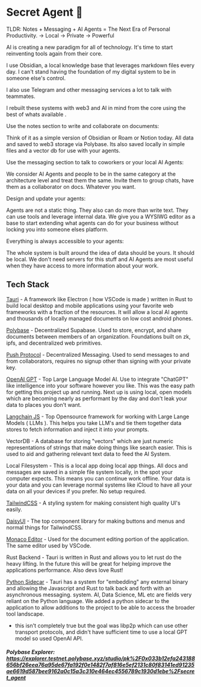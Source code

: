 # Secret Agent 🤖

TLDR: Notes + Messaging + AI Agents = The Next Era of Personal Productivity.
-> Local
-> Private
-> Powerful

AI is creating a new paradigm for all of technology.
It's time to start reinventing tools again from their core.

I use Obsidian, a local knowledge base that leverages markdown files every day.
I can't stand having the foundation of my digital system to be in someone else's control.

I also use Telegram and other messaging services a lot to talk with teammates.

I rebuilt these systems with web3 and AI in mind from the core using the best of whats available .

Use the notes section to write and collaborate on documents:

Think of it as a simple version of Obsidian or Roam or Notion today.
All data and saved to web3 storage via Polybase.
Its also saved locally in simple files and a vector db for use with your agents.

Use the messaging section to talk to coworkers or your local AI Agents:

We consider AI Agents and people to be in the same category at the architecture level and treat them the same. Invite them to group chats, have them as a collaborator on docs. Whatever you want.

Design and update your agents:

Agents are not a static thing. They also can do more than write text. They can use tools and leverage internal data. We give you a WYSIWG editor as a base to start extending what agents can do for your business without locking you into someone elses platform.

Everything is always accessible to your agents:

The whole system is built around the idea of data should be yours. It should be local. We don't need servers for this stuff and AI Agents are most useful when they have access to more information about your work.

## Tech Stack

[Tauri](https://tauri.app/) - A framework like Electron ( how VSCode is made ) written in Rust to build local desktop and mobile applications using your favorite web frameworks with a fraction of the resources. It will allow a local AI agents and thousands of locally managed documents on low cost android phones.

[Polybase](https://polybase.xyz/) - Decentralized Supabase. Used to store, encrypt, and share documents between members of an organization. Foundations built on zk, ipfs, and decentralized web primitives.

[Push Protocol](https://push.org/) - Decentralized Messaging. Used to send messages to and from collaborators, requires no signup other than signing with your private key.

[OpenAI GPT](https://platform.openai.com/docs/introduction) - Top Large Language Model AI. Use to integrate "ChatGPT" like intelligence into your software however you like. This was the easy path for getting this project up and running. Next up is using local, open models which are becoming nearly as performant by the day and don't leak your data to places you don't want.

[Langchain JS](https://js.langchain.com/docs/) - Top Opensource framework for working with Large Lange Models ( LLMs ). This helps you take LLM's and tie them together data stores to fetch information and inject it into your prompts.

VectorDB - A database for storing "vectors" which are just numeric representations of strings that make doing things like search easier. This is used to aid and gathering relevant text data to feed the AI System.

Local Filesystem - This is a local app doing local app things. All docs and messages are saved in a simple file system locally, in the spot your computer expects. This means you can continue work offline. Your data is your data and you can leverage normal systems like iCloud to have all your data on all your devices if you prefer. No setup required.

[TailwindCSS](https://tailwindcss.com/) - A styling system for making consistent high quality UI's easily.

[DaisyUI](https://daisyui.com/) - The top component library for making buttons and menus and normal things for TailwindCSS.

[Monaco Editor](https://github.com/suren-atoyan/monaco-react) - Used for the document editing portion of the application. The same editor used by VSCode.

Rust Backend - Tauri is written in Rust and allows you to let rust do the heavy lifting. In the future this will be great for helping improve the applications performance. Also devs love Rust!

[Python Sidecar](https://tauri.app/v1/guides/building/sidecar/) - Tauri has a system for "embedding" any external binary and allowing the Javascript and Rust to talk back and forth with an asynchronous messaging. system. AI, Data Science, ML etc are fields very reliant on the Python language. We added a python sidecar to the application to allow additions to the project to be able to access the broader tool landscape.

- this isn't completely true but the goal was libp2p which can use other transport protocols, and didn't have sufficient time to use a local GPT model so used OpenAI API.

##### Polybase Explorer: https://explorer.testnet.polybase.xyz/studio/pk%2F0x033b12efa243188656bf26eea76a95de67fa192f0e1482f7af816e5ef2131c80f83141ed91235ae6619d587bee9162a0c15a3c310e464ec4556789c1930d1ebe%2Fsecret_agent
